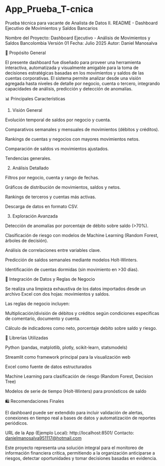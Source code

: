 # App_Prueba_T-cnica
Prueba técnica para vacante de Analista de Datos II.
README - Dashboard Ejecutivo de Movimientos y Saldos Bancarios

Nombre del Proyecto: Dashboard Ejecutivo - Análisis de Movimientos y Saldos Bancolombia 
Versión 01 
Fecha: Julio 2025
Autor: Daniel Manosalva

📅 Propósito General

El presente dashboard fue diseñado para proveer una herramienta interactiva, automatizada y visualmente amigable para la toma de decisiones estratégicas basadas en los movimientos y saldos de las cuentas corporativas. El sistema permite analizar desde una visión agregada hasta niveles de detalle por negocio, cuenta o tercero, integrando capacidades de análisis, predicción y detección de anomalías.

📊 Principales Características

1. Visión General

Evolución temporal de saldos por negocio y cuenta.

Comparativos semanales y mensuales de movimientos (débitos y créditos).

Rankings de cuentas y negocios con mayores movimientos netos.

Comparación de saldos vs movimientos ajustados.

Tendencias generales.

2. Análisis Detallado

Filtros por negocio, cuenta y rango de fechas.

Gráficos de distribución de movimientos, saldos y netos.

Rankings de terceros y cuentas más activas.

Descarga de datos en formato CSV.

3. Exploración Avanzada

Detección de anomalías por porcentaje de débito sobre saldo (>70%).

Clasificación de riesgo con modelos de Machine Learning (Random Forest, árboles de decisión).

Análisis de correlaciones entre variables clave.

Predicción de saldos semanales mediante modelos Holt-Winters.

Identificación de cuentas dormidas (sin movimiento en >30 días).



🔗 Integración de Datos y Reglas de Negocio

Se realiza una limpieza exhaustiva de los datos importados desde un archivo Excel con dos hojas: movimientos y saldos.

Las reglas de negocio incluyen:

Multiplicación/división de débitos y créditos según condiciones específicas de comentario, documento y cuenta.

Cálculo de indicadores como neto, porcentaje debito sobre saldo y riesgo.

🧰 Librerías Utilizadas

Python (pandas, matplotlib, plotly, scikit-learn, statsmodels)

Streamlit como framework principal para la visualización web

Excel como fuente de datos estructurados

Machine Learning para clasificación de riesgo (Random Forest, Decision Tree)

Modelos de serie de tiempo (Holt-Winters) para pronósticos de saldo


🛍️ Recomendaciones Finales

El dashboard puede ser extendido para incluir validación de alertas, conexiones en tiempo real a bases de datos y automatización de reportes periódicos.

URL de la App (Ejemplo Local): http://localhost:8501/
Contacto: danielmanosalva951117@hotmail.com

Este proyecto representa una solución integral para el monitoreo de información financiera crítica, permitiendo a la organización anticiparse a riesgos, detectar oportunidades y tomar decisiones basadas en evidencia.
